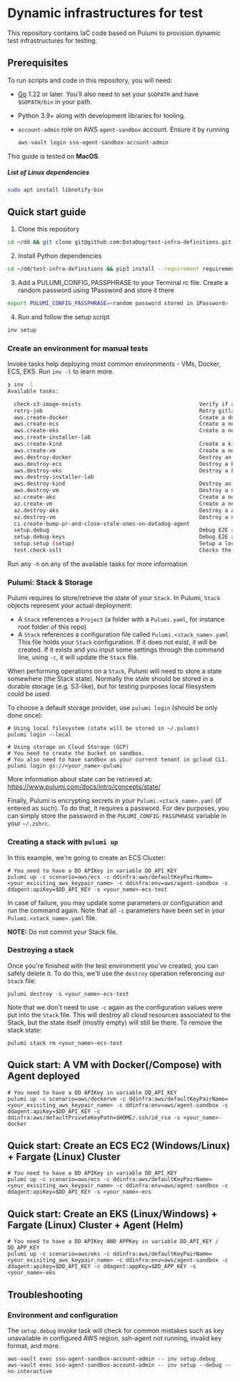# Dynamic infrastructures for test

This repository contains IaC code based on Pulumi to provision dynamic test infrastructures for testing.

## Prerequisites

To run scripts and code in this repository, you will need:

- [Go](https://golang.org/doc/install) 1.22 or later. You'll also need to set your `$GOPATH` and have `$GOPATH/bin` in your path.
- Python 3.9+ along with development libraries for tooling.
- `account-admin` role on AWS `agent-sandbox` account. Ensure it by running

  ```bash
  aws-vault login sso-agent-sandbox-account-admin
  ```

This guide is tested on **MacOS**.

##### List of Linux dependencies

```bash
sudo apt install libnotify-bin
```

## Quick start guide

1. Clone this repository

```bash
cd ~/dd && git clone git@github.com:DataDog/test-infra-definitions.git
```

2. Install Python dependencies

```bash
cd ~/dd/test-infra-definitions && pip3 install --requirement requirements.txt
```

3. Add a PULUMI_CONFIG_PASSPHRASE to your Terminal rc file. Create a random password using 1Password and store it there

```bash
export PULUMI_CONFIG_PASSPHRASE=<random password stored in 1Password>
```

4. Run and follow the setup script

```bash
inv setup
```

### Create an environment for manual tests

Invoke tasks help deploying most common environments - VMs, Docker, ECS, EKS. Run `inv -l` to learn more.

```bash
❯ inv -l
Available tasks:

  check-s3-image-exists                                     Verify if an image exists in the s3 repository to create a vm
  retry-job                                                 Retry gitlab pipeline job
  aws.create-docker                                         Create a docker environment.
  aws.create-ecs                                            Create a new ECS environment.
  aws.create-eks                                            Create a new EKS environment. It lasts around 20 minutes.
  aws.create-installer-lab
  aws.create-kind                                           Create a kind environment.
  aws.create-vm                                             Create a new virtual machine on aws.
  aws.destroy-docker                                        Destroy an environment created by invoke aws.create-docker.
  aws.destroy-ecs                                           Destroy a ECS environment created with invoke aws.create-ecs.
  aws.destroy-eks                                           Destroy a EKS environment created with invoke aws.create-eks.
  aws.destroy-installer-lab
  aws.destroy-kind                                          Destroy an environment created by invoke aws.create-kind.
  aws.destroy-vm                                            Destroy a new virtual machine on aws.
  az.create-aks                                             Create a new AKS environment. It lasts around 5 minutes.
  az.create-vm                                              Create a new virtual machine on azure.
  az.destroy-aks                                            Destroy a AKS environment created with invoke az.create-aks.
  az.destroy-vm                                             Destroy a new virtual machine on azure.
  ci.create-bump-pr-and-close-stale-ones-on-datadog-agent
  setup.debug                                               Debug E2E and test-infra-definitions required tools and configuration
  setup.debug-keys                                          Debug E2E and test-infra-definitions SSH keys
  setup.setup (setup)                                       Setup a local environment, interactively by default
  test.check-xslt                                           Checks the XSLT transformations in the scenarios/aws/microVMs/microvms/resources path
```

Run any `-h` on any of the available tasks for more information

### Pulumi: Stack & Storage

Pulumi requires to store/retrieve the state of your `Stack`.
In Pulumi, `Stack` objects represent your actual deployment:

- A `Stack` references a `Project` (a folder with a `Pulumi.yaml`, for instance root folder of this repo)
- A `Stack` references a configuration file called `Pulumi.<stack_name>.yaml`
  This file holds your `Stack` configuration.
  If it does not exist, it will be created.
  If it exists and you input some settings through the command line, using `-c`, it will update the `Stack` file.

When performing operations on a `Stack`, Pulumi will need to store a state somewhere (the Stack state).
Normally the state should be stored in a durable storage (e.g. S3-like), but for testing purposes
local filesystem could be used.

To choose a default storage provider, use `pulumi login` (should be only done once):

```
# Using local filesystem (state will be stored in ~/.pulumi)
pulumi login --local

# Using storage on Cloud Storage (GCP)
# You need to create the bucket on sandbox.
# You also need to have sandbox as your current tenant in gcloud CLI.
pulumi login gs://<your_name>-pulumi
```

More information about state can be retrieved at: https://www.pulumi.com/docs/intro/concepts/state/

Finally, Pulumi is encrypting secrets in your `Pulumi.<stack_name>.yaml` (if entered as such).
To do that, it requires a password. For dev purposes, you can simply store the password in the `PULUMI_CONFIG_PASSPHRASE` variable in your `~/.zshrc`.

### Creating a stack with `pulumi up`

In this example, we're going to create an ECS Cluster:

```
# You need to have a DD APIKey in variable DD_API_KEY
pulumi up -c scenario=aws/ecs -c ddinfra:aws/defaultKeyPairName=<your_exisiting_aws_keypair_name> -c ddinfra:env=aws/agent-sandbox -c ddagent:apiKey=$DD_API_KEY -s <your_name>-ecs-test
```

In case of failure, you may update some parameters or configuration and run the command again.
Note that all `-c` parameters have been set in your `Pulumi.<stack_name>.yaml` file.

**NOTE:** Do not commit your Stack file.

### Destroying a stack

Once you're finished with the test environment you've created, you can safely delete it.
To do this, we'll use the `destroy` operation referencing our `Stack` file:

```
pulumi destroy -s <your_name>-ecs-test
```

Note that we don't need to use `-c` again as the configuration values were put into the `Stack` file.
This will destroy all cloud resources associated to the Stack, but the state itself (mostly empty) will still be there.
To remove the stack state:

```
pulumi stack rm <your_name>-ecs-test
```

## Quick start: A VM with Docker(/Compose) with Agent deployed

```
# You need to have a DD APIKey in variable DD_API_KEY
pulumi up -c scenario=aws/dockervm -c ddinfra:aws/defaultKeyPairName=<your_exisiting_aws_keypair_name> -c ddinfra:env=aws/agent-sandbox -c ddagent:apiKey=$DD_API_KEY -c ddinfra:aws/defaultPrivateKeyPath=$HOME/.ssh/id_rsa -s <your_name>-docker
```

## Quick start: Create an ECS EC2 (Windows/Linux) + Fargate (Linux) Cluster

```
# You need to have a DD APIKey in variable DD_API_KEY
pulumi up -c scenario=aws/ecs -c ddinfra:aws/defaultKeyPairName=<your_exisiting_aws_keypair_name> -c ddinfra:env=aws/agent-sandbox -c ddagent:apiKey=$DD_API_KEY -s <your_name>-ecs
```

## Quick start: Create an EKS (Linux/Windows) + Fargate (Linux) Cluster + Agent (Helm)

```
# You need to have a DD APIKey AND APPKey in variable DD_API_KEY / DD_APP_KEY
pulumi up -c scenario=aws/eks -c ddinfra:aws/defaultKeyPairName=<your_exisiting_aws_keypair_name> -c ddinfra:env=aws/agent-sandbox -c ddagent:apiKey=$DD_API_KEY -c ddagent:appKey=$DD_APP_KEY -s <your_name>-eks
```

## Troubleshooting

### Environment and configuration

The `setup.debug` invoke task will check for common mistakes such as key unavailable in configured AWS region, ssh-agent not running, invalid key format, and more.

```
aws-vault exec sso-agent-sandbox-account-admin -- inv setup.debug
aws-vault exec sso-agent-sandbox-account-admin -- inv setup --debug --no-interactive
```
